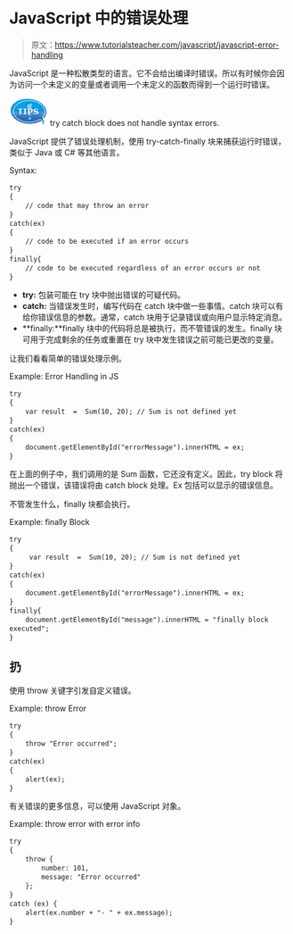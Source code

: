 # JavaScript 中的错误处理

> 原文：<https://www.tutorialsteacher.com/javascript/javascript-error-handling>

JavaScript 是一种松散类型的语言。它不会给出编译时错误。所以有时候你会因为访问一个未定义的变量或者调用一个未定义的函数而得到一个运行时错误。

![](img/751bca76a769f8ad315ebee3fdf7d98e.png)  try catch block does not handle syntax errors.

JavaScript 提供了错误处理机制，使用 try-catch-finally 块来捕获运行时错误，类似于 Java 或 C# 等其他语言。

Syntax:

```
try
{
    // code that may throw an error
}
catch(ex)
{
    // code to be executed if an error occurs
}
finally{
    // code to be executed regardless of an error occurs or not
}

```

*   **try:** 包装可能在 try 块中抛出错误的可疑代码。
*   **catch:** 当错误发生时，编写代码在 catch 块中做一些事情。catch 块可以有给你错误信息的参数。通常，catch 块用于记录错误或向用户显示特定消息。
*   **finally:**finally 块中的代码将总是被执行，而不管错误的发生。finally 块可用于完成剩余的任务或重置在 try 块中发生错误之前可能已更改的变量。

让我们看看简单的错误处理示例。

Example: Error Handling in JS

```
try
{
    var result  =  Sum(10, 20); // Sum is not defined yet
}
catch(ex)
{
    document.getElementById("errorMessage").innerHTML = ex;
} 
```

在上面的例子中，我们调用的是 Sum 函数，它还没有定义。因此，try block 将抛出一个错误，该错误将由 catch block 处理。Ex 包括可以显示的错误信息。

不管发生什么，finally 块都会执行。

Example: finally Block

```
try
{
     var result  =  Sum(10, 20); // Sum is not defined yet
}
catch(ex)
{
    document.getElementById("errorMessage").innerHTML = ex;
}
finally{
    document.getElementById("message").innerHTML = "finally block executed";
} 
```

## 扔

使用 throw 关键字引发自定义错误。

Example: throw Error

```
try
{
    throw "Error occurred";
}
catch(ex)
{
    alert(ex);
} 
```

有关错误的更多信息，可以使用 JavaScript 对象。

Example: throw error with error info

```
try 
{
    throw {
        number: 101,
        message: "Error occurred"
    };
}
catch (ex) {
    alert(ex.number + "- " + ex.message);
} 
```